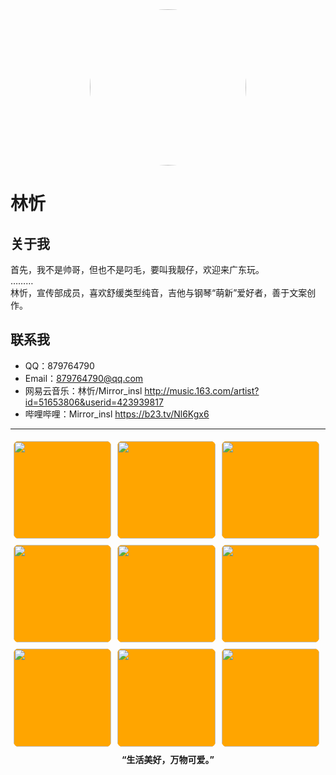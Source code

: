 <div align=center><img src="/organ/members/LinXin/assets/avatar.jpg" style="width: 250px; height: auto; border-radius: 50%; overflow: hidden;" /></div>

# 林忻

## 关于我
首先，我不是帅哥，但也不是叼毛，要叫我靓仔，欢迎来广东玩。  
………  
林忻，宣传部成员，喜欢舒缓类型纯音，吉他与钢琴“萌新”爱好者，善于文案创作。  

## 联系我
- QQ：879764790
- Email：[879764790@qq.com](mailto://879764790@qq.com)
- 网易云音乐：林忻/Mirror_insl <http://music.163.com/artist?id=51653806&userid=423939817>
- 哔哩哔哩：Mirror_insl <https://b23.tv/Nl6Kgx6>

-----

<style>
.box-wrap {
    max-width: 700px;
    margin: auto auto;
	text-align: center;
	overflow: hidden; 
}

.box-wrap>.box {
	width: 31%;
	padding-top: 31%;
	margin: 1%;
	border-radius: 5%;
	float: left;
    overflow: hidden; 
	background-color: orange;
    position: relative;
}

.box-wrap>.text {
    width: 100%;
    margin-top: 100%;
}

.box>img {
    position: absolute;
    left: 0;
    top: 0;
    height: 100%;
    width: 100%;
    overflow: hidden;
}
</style>
<div class="box-wrap">
		<div class="box"><img src="/organ/members/LinXin/assets/img1.jpg" /></div>
		<div class="box"><img src="/organ/members/LinXin/assets/img2.jpg" /></div>
		<div class="box"><img src="/organ/members/LinXin/assets/img3.jpg" /></div>
		<div class="box"><img src="/organ/members/LinXin/assets/img4.jpg" /></div>
		<div class="box"><img src="/organ/members/LinXin/assets/img5.jpg" /></div>
		<div class="box"><img src="/organ/members/LinXin/assets/img6.jpg" /></div>
		<div class="box"><img src="/organ/members/LinXin/assets/img7.jpg" /></div>
		<div class="box"><img src="/organ/members/LinXin/assets/img8.jpg" /></div>
		<div class="box"><img src="/organ/members/LinXin/assets/img9.jpg" /></div>
        <div class="text"><p><strong>“生活美好，万物可爱。”</strong></p></div>
</div>